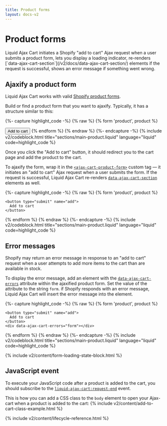 ```yaml
---
title: Product forms
layout: docs-v2
---
```


# Product forms

<p class="lead" markdown="1">
Liquid Ajax Cart initiates a Shopify "add to cart" Ajax request when a user submits a product form, 
lets you display a loading indicator, re-renders [`data-ajax-cart-section`](/v2/docs/data-ajax-cart-section/) elements if the request is successful, 
shows an error message if something went wrong.
</p>

## Ajaxify a product form

Liquid Ajax Cart works with valid [Shopify product forms](https://shopify.dev/docs/themes/architecture/templates/product#the-product-form).

Build or find a product form that you want to ajaxify. Typically, it has a structure similar to this:

{%- capture highlight_code -%}
{% raw %}
{% form 'product', product %}
  <!-- form content -->

  <button type="submit" name="add">
      Add to cart
  </button>
{% endform %}
{% endraw %}
{%- endcapture -%}
{% include v2/codeblock.html title="sections/main-product.liquid" language="liquid" code=highlight_code %}

Once you click the "Add to cart" button, it should redirect you to the cart page and add the product to the cart.

To ajaxify the form, wrap it in the [`<ajax-cart-product-form>`](/v2/docs/ajax-cart-product-form/) custom tag —
it initiates an "add to cart" Ajax request when a user submits the form. 
If the request is successful, Liquid Ajax Cart re-renders [`data-ajax-cart-section`](/v2/docs/data-ajax-cart-section/) elements as well.

{%- capture highlight_code -%}
{% raw %}
<ajax-cart-product-form>
  {% form 'product', product %}
    <!-- form content -->
  
    <button type="submit" name="add">
      Add to cart
    </button>
  {% endform %}
</ajax-cart-product-form>
{% endraw %}
{%- endcapture -%}
{% include v2/codeblock.html title="sections/main-product.liquid" language="liquid" code=highlight_code %}

## Error messages

Shopify may return an error message in response to an "add to cart" request
when a user attempts to add more items to the cart than are available in stock.

To display the error message, add an element with the [`data-ajax-cart-errors`](/v2/docs/data-ajax-cart-errors/) attribute 
within the ajaxified product form. Set the value of the attribute to the string `form`.
if Shopify responds with an error message, Liquid Ajax Cart will insert the error message into the element.

{%- capture highlight_code -%}
{% raw %}
<ajax-cart-product-form>
  {% form 'product', product %}
    <!-- form content -->
  
    <button type="submit" name="add">
      Add to cart
    </button>
    <div data-ajax-cart-errors="form"></div>
  {% endform %}
</ajax-cart-product-form>
{% endraw %}
{%- endcapture -%}
{% include v2/codeblock.html title="sections/main-product.liquid" language="liquid" code=highlight_code %}

{% include v2/content/form-loading-state-block.html %}

## JavaScript event

To execute your JavaScript code after a product is added to the cart,
you should subscribe to the [`liquid-ajax-cart:request-end`](/v2/docs/event-request-end/) event.

This is how you can add a CSS class to the `body` element to open your Ajax-cart when a product is added to the cart:
{% include v2/content/add-to-cart-class-example.html %}

{% include v2/content/lifecycle-reference.html %}